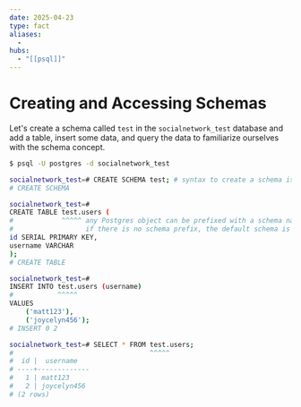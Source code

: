 ```yaml
---
date: 2025-04-23
type: fact
aliases:
  -
hubs:
  - "[[psql]]"
---
```


# Creating and Accessing Schemas

Let's create a schema called `test` in the `socialnetwork_test` database and add a table, insert some data, and query the data to familiarize ourselves with the schema concept.

```sh
$ psql -U postgres -d socialnetwork_test

socialnetwork_test=# CREATE SCHEMA test; # syntax to create a schema is simple
# CREATE SCHEMA                          

socialnetwork_test=#
CREATE TABLE test.users (
#            ^^^^^ any Postgres object can be prefixed with a schema name
#                  if there is no schema prefix, the default schema is used (public)
id SERIAL PRIMARY KEY,
username VARCHAR
);
# CREATE TABLE

socialnetwork_test=#
INSERT INTO test.users (username)
#           ^^^^^
VALUES
    ('matt123'),
    ('joycelyn456');
# INSERT 0 2

socialnetwork_test=# SELECT * FROM test.users;
#                                  ^^^^^
#  id |  username   
# ----+-------------
#   1 | matt123
#   2 | joycelyn456
# (2 rows)

